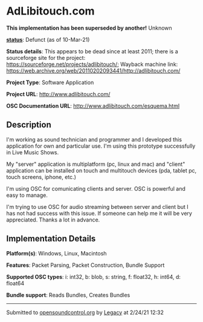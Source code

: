 # AdLibitouch.com

**This implementation has been superseded by another!**
Unknown

**[status](https://ccrma.stanford.edu/~matt/OSC/implementation-status.html)**: Defunct (as of 10-Mar-21)

**Status details**: 
This appears to be dead since at least 2011; there is a sourceforge site for the project: https://sourceforge.net/projects/adlibitouch/; Wayback machine link: https://web.archive.org/web/20110202093441/http://adlibitouch.com/

**Project Type**: Software Application

**Project URL**: <http://www.adlibitouch.com/>

**OSC Documentation URL**: <http://www.adlibitouch.com/esquema.html>

## Description

I'm working as sound technician and programmer and I developed this application for own and particular use. I'm using this prototype successfully in Live Music Shows. <p> My "server" application is multiplatform (pc, linux and mac) and "client" application can be installed on touch and multitouch devices (pda, tablet pc, touch screens, iphone, etc.) <p> I'm using OSC for comunicating clients and server. OSC is powerful and easy to manage. <p> I'm trying to use OSC for audio streaming between server and client but I has not had success with this issue. If someone can help me it will be very appreciated. Thanks a lot in advance.

## Implementation Details

**Platform(s)**: Windows, Linux, Macintosh

**Features**: Packet Parsing, Packet Construction, Bundle Support

**Supported OSC types**: i: int32, b: blob, s: string, f: float32, h: int64, d: float64

**Bundle support**: Reads Bundles, Creates Bundles

---
Submitted to [opensoundcontrol.org](https://opensoundcontrol.org) by [Legacy](https://web.archive.org) at 2/24/21 12:32
